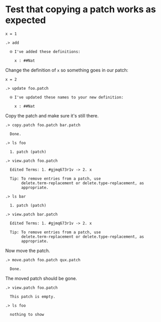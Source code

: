 # Test that copying a patch works as expected

```unison
x = 1
```

```ucm
.> add

  ⍟ I've added these definitions:
  
    x : ##Nat

```
Change the definition of `x` so something goes in our patch:

```unison
x = 2
```

```ucm
.> update foo.patch

  ⍟ I've updated these names to your new definition:
  
    x : ##Nat

```
Copy the patch and make sure it's still there.

```ucm
.> copy.patch foo.patch bar.patch

  Done.

.> ls foo

  1. patch (patch)

.> view.patch foo.patch

  Edited Terms: 1. #gjmq673r1v -> 2. x
  
  Tip: To remove entries from a patch, use
       delete.term-replacement or delete.type-replacement, as
       appropriate.

.> ls bar

  1. patch (patch)

.> view.patch bar.patch

  Edited Terms: 1. #gjmq673r1v -> 2. x
  
  Tip: To remove entries from a patch, use
       delete.term-replacement or delete.type-replacement, as
       appropriate.

```
Now move the patch.

```ucm
.> move.patch foo.patch qux.patch

  Done.

```
The moved patch should be gone.

```ucm
.> view.patch foo.patch

  This patch is empty.

.> ls foo

  nothing to show

```
